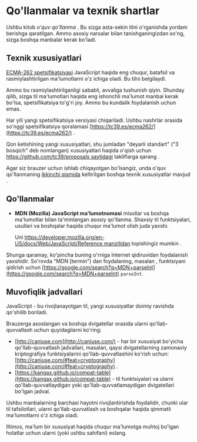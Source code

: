 # Qo'llanmalar va texnik shartlar

Ushbu kitob _o'quv qo'llanma_ . Bu sizga asta-sekin tilni o'rganishda yordam berishga qaratilgan. Ammo asosiy narsalar bilan tanishganingizdan so'ng, sizga boshqa manbalar kerak bo'ladi.

## Texnik xususiyatlari

[ECMA-262 spetsifikatsiyasi](https://www.ecma-international.org/publications/standards/Ecma-262.htm) JavaScript haqida eng chuqur, batafsil va rasmiylashtirilgan ma'lumotlarni o'z ichiga oladi. Bu tilni belgilaydi.

Ammo bu rasmiylashtirilganligi sababli, avvaliga tushunish qiyin. Shunday qilib, sizga til ma'lumotlari haqida eng ishonchli ma'lumot manbai kerak bo'lsa, spetsifikatsiya to'g'ri joy. Ammo bu kundalik foydalanish uchun emas.

Har yili yangi spetsifikatsiya versiyasi chiqariladi. Ushbu nashrlar orasida so'nggi spetsifikatsiya qoralamasi [https://tc39.es/ecma262/](https://tc39.es/ecma262/) .

Qon ketishining yangi xususiyatlari, shu jumladan "deyarli standart" ("3 bosqich" deb nomlangan) xususiyatlari haqida o'qish uchun [https://github.com/tc39/proposals saytidagi](https://github.com/tc39/proposals) takliflarga qarang .

Agar siz brauzer uchun ishlab chiqayotgan bo'lsangiz, unda o'quv qo'llanmaning [ikkinchi qismida](https://javascript.info/browser-environment) keltirilgan boshqa texnik xususiyatlar mavjud .

## Qo'llanmalar

-   **MDN (Mozilla) JavaScript ma'lumotnomasi** misollar va boshqa ma'lumotlar bilan ta'minlangan asosiy qo'llanma. Shaxsiy til funktsiyalari, usullari va boshqalar haqida chuqur ma'lumot olish juda yaxshi.
    
    Uni [https://developer.mozilla.org/en-US/docs/Web/JavaScript/Reference manzilidan](https://developer.mozilla.org/en-US/docs/Web/JavaScript/Reference) topishingiz mumkin .
    

Shunga qaramay, ko'pincha buning o'rniga Internet qidiruvidan foydalanish yaxshidir. So'rovda "MDN [termin") dan foydalaning, masalan , funktsiyani qidirish uchun [https://google.com/search?q=MDN+parseInt](https://google.com/search?q=MDN+parseInt)
`parseInt`.

## Muvofiqlik jadvallari

JavaScript - bu rivojlanayotgan til, yangi xususiyatlar doimiy ravishda qo'shilib boriladi.

Brauzerga asoslangan va boshqa dvigatellar orasida ularni qo'llab-quvvatlash uchun quyidagilarni ko'ring:

-   [http://caniuse.com](http://caniuse.com/) - har bir xususiyat bo'yicha qo'llab-quvvatlash jadvallari, masalan, qaysi dvigatellarning zamonaviy kriptografiya funktsiyalarini qo'llab-quvvatlashini ko'rish uchun: [http://caniuse.com/#feat=cryptography](http://caniuse.com/#feat=cryptography) .
-   [https://kangax.github.io/compat-table](https://kangax.github.io/compat-table) - til funktsiyalari va ularni qo'llab-quvvatlaydigan yoki qo'llab-quvvatlamaydigan dvigatellari bo'lgan jadval.

Ushbu manbalarning barchasi hayotni rivojlantirishda foydalidir, chunki ular til tafsilotlari, ularni qo'llab-quvvatlash va boshqalar haqida qimmatli ma'lumotlarni o'z ichiga oladi.

Iltimos, ma'lum bir xususiyat haqida chuqur ma'lumotga muhtoj bo'lgan holatlar uchun ularni (yoki ushbu sahifani) eslang.